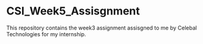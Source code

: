 # CSI_Week5_Assisgnment
This repository contains the week3 assignment assisgned to me by Celebal Technologies for my internship.
